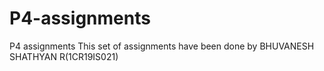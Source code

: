 # P4-assignments
P4 assignments
This set of assignments have been done by BHUVANESH SHATHYAN R(1CR19IS021)

